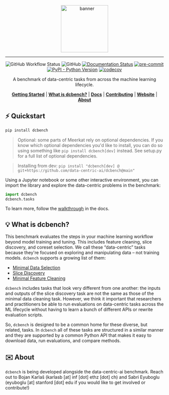 
<div align="center">
    <img src="docs/assets/banner.png" height=150 alt="banner"/>

-----
![GitHub Workflow Status](https://img.shields.io/github/workflow/status/data-centric-ai/dcbench/CI)
![GitHub](https://img.shields.io/github/license/data-centric-ai/dcbench)
[![Documentation Status](https://readthedocs.org/projects/dcbench/badge/?version=latest)](https://dcbench.readthedocs.io/en/latest/?badge=latest)
[![pre-commit](https://img.shields.io/badge/pre--commit-enabled-brightgreen?logo=pre-commit&logoColor=white)](https://github.com/pre-commit/pre-commit)
[![PyPI - Python Version](https://img.shields.io/pypi/pyversions/dcbench)](https://pypi.org/project/dcbench/)
[![codecov](https://codecov.io/gh/data-centric-ai/dcbench/branch/main/graph/badge.svg?token=MOLQYUSYQU)](https://codecov.io/gh/data-centric-ai/dcbench)

A benchmark of data-centric tasks from across the machine learning lifecycle.

[**Getting Started**](#%EF%B8%8F-quickstart)
| [**What is dcbench?**](#-what-is-dcbench)
| [**Docs**](https://dcbench.readthedocs.io/en/latest/index.html)
| [**Contributing**](CONTRIBUTING.md)
| [**Website**](https://www.datacentricai.cc/)
| [**About**](#%EF%B8%8F-about)
</div>


## ⚡️ Quickstart

```bash
pip install dcbench
```
> Optional: some parts of Meerkat rely on optional dependencies. If you know which optional dependencies you'd like to install, you can do so using something like `pip install dcbench[dev]` instead. See setup.py for a full list of optional dependencies.

> Installing from dev: `pip install "dcbench[dev] @ git+https://github.com/data-centric-ai/dcbench@main"`

Using a Jupyter notebook or some other interactive environment, you can import the library 
and explore the data-centric problems in the benchmark:

```python
import dcbench
dcbench.tasks
```
To learn more, follow the [walkthrough](https://dcbench.readthedocs.io/en/latest/intro.html#api-walkthrough) in the docs. 


## 💡 What is dcbench?
This benchmark evaluates the steps in your machine learning workflow beyond model training and tuning. This includes feature cleaning, slice discovery, and coreset selection. We call these “data-centric” tasks because they're focused on exploring and manipulating data – not training models. ``dcbench`` supports a growing list of them:

* [Minimal Data Selection](https://dcbench.readthedocs.io/en/latest/tasks.html#minimal-data-selection)
* [Slice Discovery](https://dcbench.readthedocs.io/en/latest/tasks.html#slice-discovery)
* [Minimal Feature Cleaning](https://dcbench.readthedocs.io/en/latest/tasks.html#minimal-feature-cleaning)


``dcbench`` includes tasks that look very different from one another: the inputs and
outputs of the slice discovery task are not the same as those of the
minimal data cleaning task. However, we think it important that
researchers and practitioners be able to run evaluations on data-centric
tasks across the ML lifecycle without having to learn a bunch of
different APIs or rewrite evaluation scripts.

So, ``dcbench`` is designed to be a common home for these diverse, but
related, tasks. In ``dcbench`` all of these tasks are structured in a
similar manner and they are supported by a common Python API that makes
it easy to download data, run evaluations, and compare methods.


## ✉️ About
`dcbench` is being developed alongside the data-centric-ai benchmark. Reach out to Bojan Karlaš (karlasb [at] inf [dot] ethz [dot] ch) and Sabri Eyuboglu (eyuboglu [at] stanford [dot] edu if you would like to get involved or contribute!)
